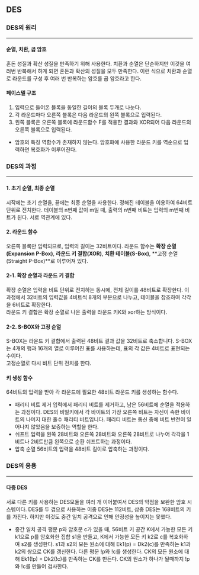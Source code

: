 ## DES
### DES의 원리
---
#### 순열, 치환, 곱 암호
혼돈 성질과 확산 성질을 만족하기 위해 사용한다. 치환과 순열은 단순하지만 이것을 여러번 반복해서 하게 되면 혼돈과 확산의 성질을 모두 만족한다. 이런 식으로 치환과 순열로 라운드를 구성 후 여러 번 반복하는 암호를 곱 암호라고 한다.
#### 페이스텔 구조
1. 입력으로 들어온 블록을 동일한 길이의 블록 두개로 나눈다.
2. 각 라운드마다 오른쪽 블록은 다음 라운드의 왼쪽 블록으로 입력된다.
3. 왼쪽 블록은 오른쪽 블록에 라운드함수 F를 적용한 결과와 XOR되어 다음 라운드의 오른쪽 블록으로 입력된다.
* 암호의 특징
역함수가 존재하지 않는다. 암호화에 사용한 라운드 키를 역순으로 입력하면 복호화가 이루어진다. 
### DES의 과정
---
#### 1. 초기 순열, 최종 순열
시작에는 초기 순열을, 끝에는 최종 순열을 사용한다. 정해진 테이블을 이용하여 64비트 단위로 전치한다. 테이블의 n번째 값이 m일 때, 출력의 n번째 비트는 입력의 m번째 비트가 된다. 서로 역관계에 있다.
#### 2. 라운드 함수
오른쪽 블록만 입력되므로, 입력의 길이는 32비트이다. 라운드 함수는 **확장 순열(Expansion P-Box)**, **라운드 키 결합(XOR)**, **치환 테이블(S-Box)**, **고정 순열(Straight P-Box)**로 이루어져 있다.
#### 2-1. 확장 순열과 라운드 키 결합
확장 순열은 입력을 비트 단위로 전치하는 동시에, 전체 길이를 48비트로 확장한다. 이 과정에서 32비트의 입력값을 4비트씩 8개의 부분으로 나누고, 테이블을 참조하여 각각을 6비트로 확장한다.   
라운드 키 결합은 확장 순열로 나온 출력을 라운드 키K와 xor하는 방식이다.
#### 2-2. S-BOX와 고정 순열
S-BOX는 라운드 키 결합에서 출력된 48비트 결과 값을 32비트로 축소합니다. S-BOX는 4개의 행과 16개의 열로 이루어진 표를 사용하는데, 표의 각 값은 4비트로 표현되는 수이다.    
고정순열로 다시 비트 단위 전치를 한다.
#### 키 생성 함수
64비트의 입력을 받아 각 라운드에 필요한 48비트 라운드 키를 생성하는 함수다. 
* 패리티 비트 제거
입력에서 패리티 비트를 제거하고, 남은 56비트에 순열을 적용하는 과정이다. DES의 비밀키에서 각 바이트의 가장 오른쪽 비트는 자신이 속한 바이트의 나머지 대한 홀수 패리티 비트입니다. 패리티 비트는 통신 중에 비트 반전이 일어나지 않았음을 보증하는 역할을 한다.
* 쉬프트
입력을 왼쪽 28비트와 오른쪽 28비트와 오른쪽 28비트로 나누어 각각을 1비트나 2비트만큼 왼쪽으로 순환 쉬프트하는 과정이다.
* 압축 순열
56비트의 입력을 48비트 길이로 압축하는 과정이다.
### DES의 응용
---
#### 다중 DES
서로 다른 키를 사용하는 DES모듈을 여러 개 이어붙여서 DES의 약점을 보완한 암호 시스템이다. DES를 두 겹으로 사용하는 이중 DES는 112비트, 삼중 DES는 168비트의 키를 가진다. 하지만 이것도 중간 일치 공격으로 인해 안정성을 높이지는 못했다.
* 중간 일치 공격
평문 p와 암호문 c가 있을 때, 56비트 키 공간 K에서 가능한 모든 키 k1으로 p를 암호화한 집합 s1을 만들고, K에서 가능한 모든 키 k2로 c를 복호화하여 s2를 생성한다. s1과 s2의 모든 원소에 대해 Ek1(p) = Dk2(c)를 만족하는 k1과 k2의 쌍으로 CK를 갱신한다. 다른 평문 !p와 !c를 생성한다. CK의 모든 원소에 대해 Ek1(!p) = Dk2(!c)를 만족하는 CK를 만든다. CK의 원소가 하나가 될때까지 !p와 !c를 만들어 검사한다.